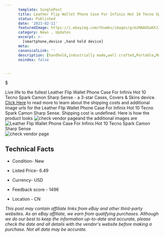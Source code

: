 ```yaml
---
      template: SinglePost
      title: Leather Flip Wallet Phone Case For Infinix Hot 10 Tecno Spark Camon Sharp Sense
      status: Published
      date: '2023-02-11'
      featuredImage: https://i.ebayimg.com/thumbs/images/g/miMAAOSwKXJiDjUH/s-l225.jpg
      category: News , Updates
      excerpt: >-
        [smartphone,device ,hand held device]
      meta:
      canonicalLink: ''
      description: [handheld,industrially made,well crafted,Portable,Mobile,Compact,Convenient,Lightweight,Maneuverable,Man-portable,Miniature,Carriable,Hand-held,Light,Holdable,Transportable,Mobile device,Pocket-sized,On-the-go,Wireless,Cordless,Compact size,Convenient size, smartphone,device ,hand held device]
      noindex: false
      
        
---
```

$

Live life to the fullest Leather Flip Wallet Phone Case For Infinix Hot 10 Tecno Spark Camon Sharp Sense - a 3-star Cases, Covers & Skins device. [Click Here](https://www.ebay.com/itm/325529255508?hash=item4bcb0e3e54%3Ag%3AmiMAAOSwKXJiDjUH&mkevt=1&mkcid=1&mkrid=711-53200-19255-0&campid=%253CePNCampaignId%253E&customid=%253CreferenceId%253E&toolid=10049) to read more to learn about the shipping costs and additional image urls for the Leather Flip Wallet Phone Case For Infinix Hot 10 Tecno Spark Camon Sharp Sense. Shipping cost is undefined. Here is how the product looks ![check vendor page](https://i.ebayimg.com/thumbs/images/g/miMAAOSwKXJiDjUH/s-l225.jpg)and the additional images are![Leather Flip Wallet Phone Case For Infinix Hot 10 Tecno Spark Camon Sharp Sense](https://i.ebayimg.com/images/g/miMAAOSwKXJiDjUH/s-l640.jpg)![check vendor page](https://origin-galleryplus.ebayimg.com/ws/web/325529255508_2_0_1/225x225.jpg,https://origin-galleryplus.ebayimg.com/ws/web/325529255508_3_0_1/225x225.jpg,https://origin-galleryplus.ebayimg.com/ws/web/325529255508_4_0_1/225x225.jpg,https://origin-galleryplus.ebayimg.com/ws/web/325529255508_5_0_1/225x225.jpg,https://origin-galleryplus.ebayimg.com/ws/web/325529255508_6_0_1/225x225.jpg,https://origin-galleryplus.ebayimg.com/ws/web/325529255508_7_0_1/225x225.jpg,https://origin-galleryplus.ebayimg.com/ws/web/325529255508_8_0_1/225x225.jpg,https://origin-galleryplus.ebayimg.com/ws/web/325529255508_9_0_1/225x225.jpg,https://origin-galleryplus.ebayimg.com/ws/web/325529255508_10_0_1/225x225.jpg,https://origin-galleryplus.ebayimg.com/ws/web/325529255508_11_0_1/225x225.jpg,https://origin-galleryplus.ebayimg.com/ws/web/325529255508_12_0_1/225x225.jpg)



 ## Technical Facts 



     
      

 - Condition- New 


      

 - Listed Price- 6.49 


      

 - Currency- USD 


      

 - Feedback score - 1496 


      

 - Location - CN 


      
      

 *_This post may contain affiliate links from eBay and other third-party websites. As an eBay affiliate, we earn from qualifying purchases. Although we do our best to keep the information up-to-date and accurate, please check the date and all details with the vendor's website before making a purchase. Not all data may be accurate._*






